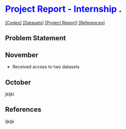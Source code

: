 # <span style="color:blue"> Project Report - Internship </span>.
[[Codes]]()   [[Datasets]](Datasets.md) [[Project Report]]() [[References]]()


## Problem Statement

<Description>


## November


-   Received access to two datasets


## October


jkljkl

## References

ljkljk
